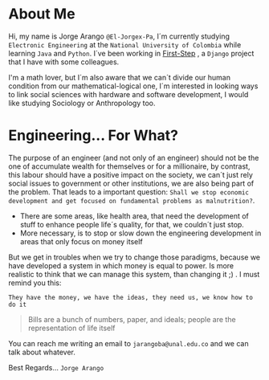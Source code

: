 # About Me

Hi, my name is Jorge Arango `@El-Jorgex-Pa`, I´m currently studying `Electronic Engineering` at the `National University of Colombia`
while learning `Java` and `Python`. I´ve been working in [First-Step](https://github.com/NicolasHinestroza/First-Step) , a `Django` 
project that I have with some colleagues. 

I'm a math lover, but I´m also aware that we can´t divide our human condition from our mathematical-logical one, I´m interested in looking ways to 
link social sciences with hardware and software development, I would like studying Sociology or Anthropology too.

# Engineering... For What?

The purpose of an engineer (and not only of an engineer) should not be the one of accumulate wealth for themselves or for a millionaire, by contrast, this labour
should have a positive impact on the society, we can´t just rely social issues to government or other institutions, we are also being part of the problem.
That leads to a important question: `Shall we stop economic development and get focused on fundamental problems as malnutrition?`.

+ There are some areas, like health area, that need the development of stuff to enhance people life´s quality, for that, we couldn´t
  just stop.
+ More necessary, is to stop or slow down the engineering development in areas that only focus on money itself

But we get in troubles when we try to change those paradigms, because we have developed a system in which money is equal to power.
Is more realistic to think that we can manage this system, than changing it ;) . I must remind you this:

`They have the money, we have the ideas, they need us, we know how to do it`

> Bills are a bunch of numbers, paper, and ideals; people are the representation of life itself

You can reach me writing an email to `jarangoba@unal.edu.co` and we can talk about whatever.

Best Regards... `Jorge Arango`
